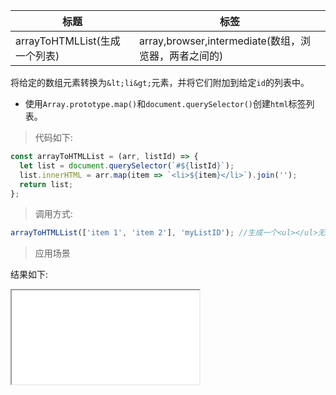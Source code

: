 | 标题                          | 标签                                                 |
| ----------------------------- | ---------------------------------------------------- |
| arrayToHTMLList(生成一个列表) | array,browser,intermediate(数组，浏览器，两者之间的) |

将给定的数组元素转换为`&lt;li&gt;`元素，并将它们附加到给定`id`的列表中。

- 使用`Array.prototype.map()`和`document.querySelector()`创建`html`标签列表。

> 代码如下:

```js
const arrayToHTMLList = (arr, listId) => {
  let list = document.querySelector(`#${listId}`);
  list.innerHTML = arr.map(item => `<li>${item}</li>`).join('');
  return list;
};
```

> 调用方式:

```js
arrayToHTMLList(['item 1', 'item 2'], 'myListID'); //生成一个<ul></ul>无序列表
```

> 应用场景

<div class="code-editor" data-url="codes/javascript/html/arrayToHTMLList.html" data-language="html"></div>

结果如下:

<iframe src="codes/javascript/html/arrayToHTMLList.html"></iframe>
